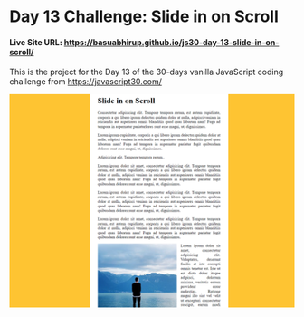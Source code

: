 # Day 13 Challenge: Slide in on Scroll

#### Live Site URL: https://basuabhirup.github.io/js30-day-13-slide-in-on-scroll/

This is the project for the Day 13 of the 30-days vanilla JavaScript coding challenge from https://javascript30.com/


![Screenshot of the completed Project](./screenshot-day13.png)
